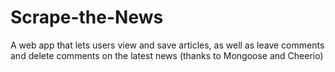 # Scrape-the-News

A web app that lets users view and save articles, as well as leave comments and delete comments on the latest news (thanks to Mongoose and Cheerio)
